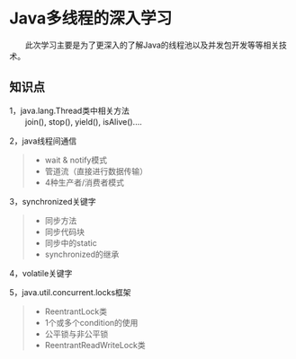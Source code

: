 # Java多线程的深入学习
　　此次学习主要是为了更深入的了解Java的线程池以及并发包开发等等相关技术。
　　
## 知识点
1，java.lang.Thread类中相关方法</br>
　　join(), stop(), yield(), isAlive()....</br>

2，java线程间通信</br>
> * wait & notify模式
> * 管道流（直接进行数据传输）
> * 4种生产者/消费者模式

3，synchronized关键字</br>
> * 同步方法
> * 同步代码块
> * 同步中的static
> * synchronized的继承

4，volatile关键字</br>

5，java.util.concurrent.locks框架
> * ReentrantLock类
> * 1个或多个condition的使用
> * 公平锁与非公平锁
> * ReentrantReadWriteLock类



